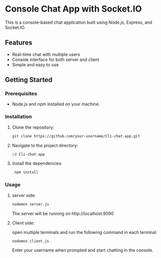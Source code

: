 # Console Chat App with Socket.IO

This is a console-based chat application built using Node.js, Express, and Socket.IO.

## Features

- Real-time chat with multiple users
- Console interface for both server and client
- Simple and easy to use

## Getting Started

### Prerequisites

- Node.js and npm installed on your machine.

### Installation

1. Clone the repository:

   ```bash
   git clone https://github.com/your-username/Cli-chat-app.git
   ```

2. Navigate to the project directory:

   ```bash
   cd Cli-chat-app
   ```

3. Install the dependencies:

   ```bash
    npm install
   ```

### Usage

1.  server side:


    ```bash
    nodemon server.js
    ```
    The server will be running on http://localhost:9090

2.  Client side:


    open multiple terminals and run the following command in each terminal

    ```bash
    nodemon client.js
    ```
    Enter your username when prompted and start chatting in the console.
